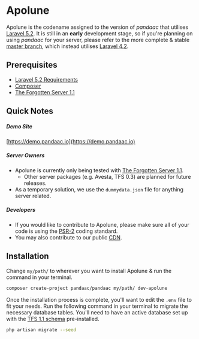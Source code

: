 # Apolune
Apolune is the codename assigned to the version of _pandaac_ that utilises [Laravel 5.2](http://laravel.com/docs/5.2/). It is still in an **early** development stage, so if you're planning on using _pandaac_ for your server, please refer to the more complete & stable [master branch](https://github.com/pandaac/pandaac), which instead utilises [Laravel 4.2](http://laravel.com/docs/4.2/).

## Prerequisites
* [Laravel 5.2 Requirements](https://laravel.com/docs/5.2/installation#server-requirements)
* [Composer](https://getcomposer.org/)
* [The Forgotten Server 1.1](https://github.com/otland/forgottenserver/tree/1.1)

## Quick Notes

##### Demo Site
[https://demo.pandaac.io](https://demo.pandaac.io)

##### Server Owners
* Apolune is currently only being tested with [The Forgotten Server 1.1](https://github.com/otland/forgottenserver/tree/1.1).
  * Other server packages (e.g. Avesta, TFS 0.3) are planned for future releases.
* As a temporary solution, we use the `dummydata.json` file for anything server related.

##### Developers
* If you would like to contribute to Apolune, please make sure all of your code is using the [PSR-2](https://github.com/php-fig/fig-standards/blob/master/accepted/PSR-2-coding-style-guide.md) coding standard.
* You may also contribute to our public [CDN](https://github.com/pandaac/cdn).

## Installation
Change `my/path/` to wherever you want to install Apolune & run the command in your terminal.

```bash
composer create-project pandaac/pandaac my/path/ dev-apolune
```

Once the installation process is complete, you'll want to edit the `.env` file to fit your needs. Run the following command in your terminal to migrate the necessary database tables. You'll need to have an active database set up with the [TFS 1.1 schema](https://github.com/otland/forgottenserver/blob/1.1/schema.sql) pre-installed.

```bash
php artisan migrate --seed
```
